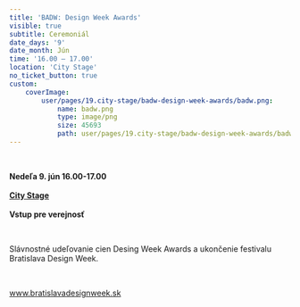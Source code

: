 ```yaml
---
title: 'BADW: Design Week Awards'
visible: true
subtitle: Ceremoniál
date_days: '9'
date_month: Jún
time: '16.00 – 17.00'
location: 'City Stage'
no_ticket_button: true
custom:
    coverImage:
        user/pages/19.city-stage/badw-design-week-awards/badw.png:
            name: badw.png
            type: image/png
            size: 45693
            path: user/pages/19.city-stage/badw-design-week-awards/badw.png
---
```


<br>

**Nedeľa 9. jún 16.00-17.00**<br>
<br>
**[City Stage](/map)**<br>
<br>
**Vstup pre verejnosť**

<br>

Slávnostné udeľovanie cien Desing Week Awards a ukončenie festivalu Bratislava Design Week.

<br>

www.bratislavadesignweek.sk